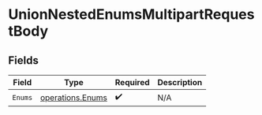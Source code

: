 # UnionNestedEnumsMultipartRequestBody


## Fields

| Field                                                       | Type                                                        | Required                                                    | Description                                                 |
| ----------------------------------------------------------- | ----------------------------------------------------------- | ----------------------------------------------------------- | ----------------------------------------------------------- |
| `Enums`                                                     | [operations.Enums](../../../pkg/models/operations/enums.md) | :heavy_check_mark:                                          | N/A                                                         |